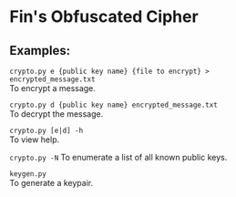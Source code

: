 # Fin's Obfuscated Cipher
## Examples:  
```crypto.py e {public key name} {file to encrypt} > encrypted_message.txt```  
 To encrypt a message.
  
```crypto.py d {public key name} encrypted_message.txt```  
To decrypt the message.

```crypto.py [e|d] -h```  
To view help.

```crypto.py -N```
To enumerate a list of all known public keys.

```keygen.py```  
To generate a keypair.
